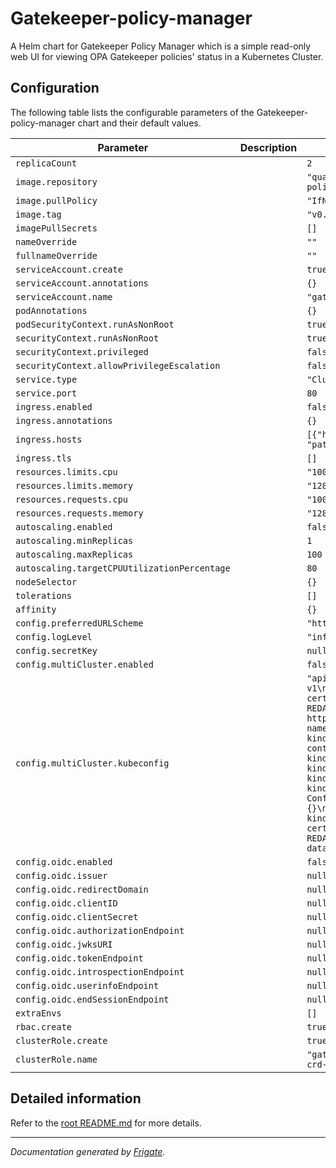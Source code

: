 Gatekeeper-policy-manager
===========

A Helm chart for Gatekeeper Policy Manager which is a simple read-only web UI for viewing OPA Gatekeeper policies' status in a Kubernetes Cluster.


## Configuration

The following table lists the configurable parameters of the Gatekeeper-policy-manager chart and their default values.

| Parameter                | Description             | Default        |
| ------------------------ | ----------------------- | -------------- |
| `replicaCount` |  | `2` |
| `image.repository` |  | `"quay.io/sighup/gatekeeper-policy-manager"` |
| `image.pullPolicy` |  | `"IfNotPresent"` |
| `image.tag` |  | `"v0.4.2"` |
| `imagePullSecrets` |  | `[]` |
| `nameOverride` |  | `""` |
| `fullnameOverride` |  | `""` |
| `serviceAccount.create` |  | `true` |
| `serviceAccount.annotations` |  | `{}` |
| `serviceAccount.name` |  | `"gatekeeper-policy-manager"` |
| `podAnnotations` |  | `{}` |
| `podSecurityContext.runAsNonRoot` |  | `true` |
| `securityContext.runAsNonRoot` |  | `true` |
| `securityContext.privileged` |  | `false` |
| `securityContext.allowPrivilegeEscalation` |  | `false` |
| `service.type` |  | `"ClusterIP"` |
| `service.port` |  | `80` |
| `ingress.enabled` |  | `false` |
| `ingress.annotations` |  | `{}` |
| `ingress.hosts` |  | `[{"host": "gpm.local", "paths": []}]` |
| `ingress.tls` |  | `[]` |
| `resources.limits.cpu` |  | `"100m"` |
| `resources.limits.memory` |  | `"128Mi"` |
| `resources.requests.cpu` |  | `"100m"` |
| `resources.requests.memory` |  | `"128Mi"` |
| `autoscaling.enabled` |  | `false` |
| `autoscaling.minReplicas` |  | `1` |
| `autoscaling.maxReplicas` |  | `100` |
| `autoscaling.targetCPUUtilizationPercentage` |  | `80` |
| `nodeSelector` |  | `{}` |
| `tolerations` |  | `[]` |
| `affinity` |  | `{}` |
| `config.preferredURLScheme` |  | `"http"` |
| `config.logLevel` |  | `"info"` |
| `config.secretKey` |  | `null` |
| `config.multiCluster.enabled` |  | `false` |
| `config.multiCluster.kubeconfig` |  | `"apiVersion: v1\nclusters:\n- cluster:\n    certificate-authority-data: REDACTED\n    server: https://127.0.0.1:54216\n  name: kind-kind\ncontexts:\n- context:\n    cluster: kind-kind\n    user: kind-kind\n  name: kind-kind\ncurrent-context: kind-kind\nkind: Config\npreferences: {}\nusers:\n- name: kind-kind\n  user:\n    client-certificate-data: REDACTED\n    client-key-data: REDACTED\n"` |
| `config.oidc.enabled` |  | `false` |
| `config.oidc.issuer` |  | `null` |
| `config.oidc.redirectDomain` |  | `null` |
| `config.oidc.clientID` |  | `null` |
| `config.oidc.clientSecret` |  | `null` |
| `config.oidc.authorizationEndpoint` |  | `null` |
| `config.oidc.jwksURI` |  | `null` |
| `config.oidc.tokenEndpoint` |  | `null` |
| `config.oidc.introspectionEndpoint` |  | `null` |
| `config.oidc.userinfoEndpoint` |  | `null` |
| `config.oidc.endSessionEndpoint` |  | `null` |
| `extraEnvs` |  | `[]` |
| `rbac.create` |  | `true` |
| `clusterRole.create` |  | `true` |
| `clusterRole.name` |  | `"gatekeeper-policy-manager-crd-view"` |

## Detailed information

Refer to the [root README.md](../README.md) for more details.

---
_Documentation generated by [Frigate](https://frigate.readthedocs.io)._

